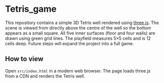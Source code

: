 # Tetris_game

This repository contains a simple 3D Tetris well rendered using [three.js](https://threejs.org/). The scene is viewed from directly above the centre of the well so the bottom appears as a small square. All five inner surfaces (floor and four walls) are drawn using green grid lines. The playfield measures 5×5 cells and is 12 cells deep. Future steps will expand the project into a full game.

## How to view

Open `src/index.html` in a modern web browser. The page loads three.js from a CDN and renders the Tetris well.
